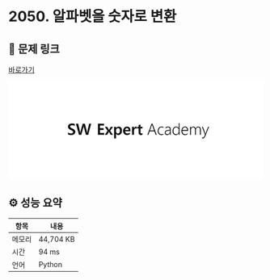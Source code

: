 # 2050. 알파벳을 숫자로 변환

## 🔗 문제 링크

[바로가기](https://swexpertacademy.com/main/code/problem/problemDetail.do?contestProbId=AV5QLGxKAzQDFAUq)

![SWEA 로고](../../images/swea.jpg)

## ⚙️ 성능 요약

| 항목   | 내용      |
| ------ | --------- |
| 메모리 | 44,704 KB |
| 시간   | 94 ms     |
| 언어   | Python    |
